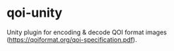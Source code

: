 # qoi-unity

Unity plugin for encoding & decode QOI format images (https://qoiformat.org/qoi-specification.pdf).
